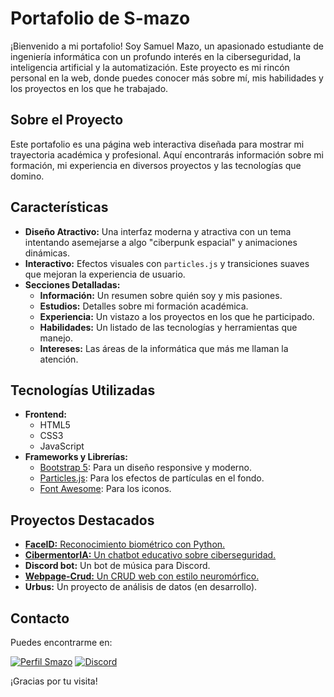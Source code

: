 # Portafolio de S-mazo

¡Bienvenido a mi portafolio! Soy Samuel Mazo, un apasionado estudiante de ingeniería informática con un profundo interés en la ciberseguridad, la inteligencia artificial y la automatización. Este proyecto es mi rincón personal en la web, donde puedes conocer más sobre mí, mis habilidades y los proyectos en los que he trabajado.

## Sobre el Proyecto

Este portafolio es una página web interactiva diseñada para mostrar mi trayectoria académica y profesional. Aquí encontrarás información sobre mi formación, mi experiencia en diversos proyectos y las tecnologías que domino.

## Características

- **Diseño Atractivo:** Una interfaz moderna y atractiva con un tema intentando asemejarse a algo "ciberpunk espacial" y animaciones dinámicas.
- **Interactivo:** Efectos visuales con `particles.js` y transiciones suaves que mejoran la experiencia de usuario.
- **Secciones Detalladas:**
    - **Información:** Un resumen sobre quién soy y mis pasiones.
    - **Estudios:** Detalles sobre mi formación académica.
    - **Experiencia:** Un vistazo a los proyectos en los que he participado.
    - **Habilidades:** Un listado de las tecnologías y herramientas que manejo.
    - **Intereses:** Las áreas de la informática que más me llaman la atención.

## Tecnologías Utilizadas

- **Frontend:**
    - HTML5
    - CSS3
    - JavaScript
- **Frameworks y Librerías:**
    - [Bootstrap 5](https://getbootstrap.com/): Para un diseño responsive y moderno.
    - [Particles.js](https://vincentgarreau.com/particles.js/): Para los efectos de partículas en el fondo.
    - [Font Awesome](https://fontawesome.com/): Para los iconos.

## Proyectos Destacados

- [**FaceID:** Reconocimiento biométrico con Python.](https://github.com/S-mazo/FaceID)
- [**CibermentorIA:** Un chatbot educativo sobre ciberseguridad.](https://github.com/S-mazo/CibermentorIA/tree/n8n)
- **Discord bot:** Un bot de música para Discord.
- [**Webpage-Crud:** Un CRUD web con estilo neuromórfico.](https://github.com/S-mazo/WEBPAGE-CRUD)
- **Urbus:** Un proyecto de análisis de datos (en desarrollo).

## Contacto

Puedes encontrarme en:

[![Perfil Smazo](https://img.shields.io/badge/Github-S--mazo-black)](https://github.com/S-mazo)
[![Discord](https://img.shields.io/badge/Discord-who3913-blue)](https://discord.com/users/776998213310742548)

¡Gracias por tu visita!
